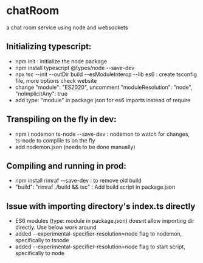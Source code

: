 # chatRoom
a chat room service using node and websockets

## Initializing typescript: 
- npm init : initialize the node package
- npm install typescript  @types/node  --save-dev 
- npx tsc --init --outDir build --esModuleInterop --lib es6 : create tsconfig file, more options check website
- change "module": "ES2020", uncomment "moduleResolution": "node", "noImplicitAny": true
- add type: "module" in package json for es6 imports instead of require

## Transpiling on the fly in dev: 
- npm i nodemon ts-node --save-dev : nodemon to watch for changes, ts-node to complile ts on the fly
- add nodemon.json (needs to be done manually) 

## Compiling and running in prod: 
- npm install rimraf --save-dev : to remove old build 
- "build": "rimraf ./build && tsc" : Add build script in package.json


## Issue with importing directory's index.ts directly
- ES6 modules (type: module in package.json) doesnt allow importing dir directly. Use below work around
- added --experimental-specifier-resolution=node flag to nodemon, specifically to tsnode
- added --experimental-specifier-resolution=node flag to start script, specifically to node